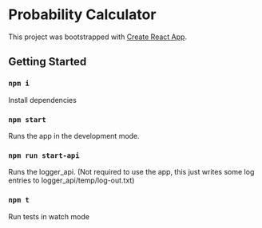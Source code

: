 # Probability Calculator

This project was bootstrapped with [Create React App](https://github.com/facebook/create-react-app).

## Getting Started

### `npm i`

Install dependencies

### `npm start`

Runs the app in the development mode.

### `npm run start-api`

Runs the logger_api.
(Not required to use the app, this just writes some log entries to logger_api/temp/log-out.txt)

### `npm t`

Run tests in watch mode
